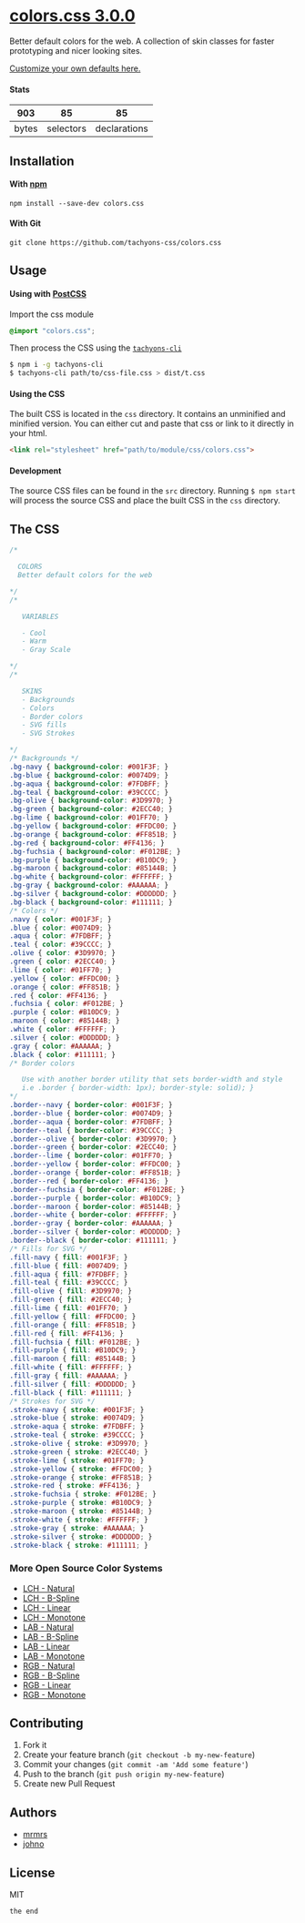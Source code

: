 # [colors.css 3.0.0](http://clrs.cc/)


Better default colors for the web. A collection of skin classes for faster prototyping and nicer looking sites.

[Customize your own defaults here.](https://components.ai/theme/DIgsnuGL20I1ZwsNP3YY)

#### Stats

903 | 85 | 85
---|---|---
bytes | selectors | declarations

## Installation

#### With [npm](https://npmjs.com)

```
npm install --save-dev colors.css
```

#### With Git

```
git clone https://github.com/tachyons-css/colors.css
```

## Usage

#### Using with [PostCSS](https://github.com/postcss/postcss)

Import the css module

```css
@import "colors.css";
```

Then process the CSS using the [`tachyons-cli`](https://github.com/tachyons-css/tachyons-cli)

```sh
$ npm i -g tachyons-cli
$ tachyons-cli path/to/css-file.css > dist/t.css
```

#### Using the CSS

The built CSS is located in the `css` directory. It contains an unminified and minified version.
You can either cut and paste that css or link to it directly in your html.

```html
<link rel="stylesheet" href="path/to/module/css/colors.css">
```

#### Development

The source CSS files can be found in the `src` directory.
Running `$ npm start` will process the source CSS and place the built CSS in the `css` directory.

## The CSS

```css
/*

  COLORS
  Better default colors for the web

*/
/*

   VARIABLES

   - Cool
   - Warm
   - Gray Scale

*/
/*

   SKINS
   - Backgrounds
   - Colors
   - Border colors
   - SVG fills
   - SVG Strokes

*/
/* Backgrounds */
.bg-navy { background-color: #001F3F; }
.bg-blue { background-color: #0074D9; }
.bg-aqua { background-color: #7FDBFF; }
.bg-teal { background-color: #39CCCC; }
.bg-olive { background-color: #3D9970; }
.bg-green { background-color: #2ECC40; }
.bg-lime { background-color: #01FF70; }
.bg-yellow { background-color: #FFDC00; }
.bg-orange { background-color: #FF851B; }
.bg-red { background-color: #FF4136; }
.bg-fuchsia { background-color: #F012BE; }
.bg-purple { background-color: #B10DC9; }
.bg-maroon { background-color: #85144B; }
.bg-white { background-color: #FFFFFF; }
.bg-gray { background-color: #AAAAAA; }
.bg-silver { background-color: #DDDDDD; }
.bg-black { background-color: #111111; }
/* Colors */
.navy { color: #001F3F; }
.blue { color: #0074D9; }
.aqua { color: #7FDBFF; }
.teal { color: #39CCCC; }
.olive { color: #3D9970; }
.green { color: #2ECC40; }
.lime { color: #01FF70; }
.yellow { color: #FFDC00; }
.orange { color: #FF851B; }
.red { color: #FF4136; }
.fuchsia { color: #F012BE; }
.purple { color: #B10DC9; }
.maroon { color: #85144B; }
.white { color: #FFFFFF; }
.silver { color: #DDDDDD; }
.gray { color: #AAAAAA; }
.black { color: #111111; }
/* Border colors

   Use with another border utility that sets border-width and style
   i.e .border { border-width: 1px); border-style: solid); }     
*/
.border--navy { border-color: #001F3F; }
.border--blue { border-color: #0074D9; }
.border--aqua { border-color: #7FDBFF; }
.border--teal { border-color: #39CCCC; }
.border--olive { border-color: #3D9970; }
.border--green { border-color: #2ECC40; }
.border--lime { border-color: #01FF70; }
.border--yellow { border-color: #FFDC00; }
.border--orange { border-color: #FF851B; }
.border--red { border-color: #FF4136; }
.border--fuchsia { border-color: #F012BE; }
.border--purple { border-color: #B10DC9; }
.border--maroon { border-color: #85144B; }
.border--white { border-color: #FFFFFF; }
.border--gray { border-color: #AAAAAA; }
.border--silver { border-color: #DDDDDD; }
.border--black { border-color: #111111; }
/* Fills for SVG */
.fill-navy { fill: #001F3F; }
.fill-blue { fill: #0074D9; }
.fill-aqua { fill: #7FDBFF; }
.fill-teal { fill: #39CCCC; }
.fill-olive { fill: #3D9970; }
.fill-green { fill: #2ECC40; }
.fill-lime { fill: #01FF70; }
.fill-yellow { fill: #FFDC00; }
.fill-orange { fill: #FF851B; }
.fill-red { fill: #FF4136; }
.fill-fuchsia { fill: #F012BE; }
.fill-purple { fill: #B10DC9; }
.fill-maroon { fill: #85144B; }
.fill-white { fill: #FFFFFF; }
.fill-gray { fill: #AAAAAA; }
.fill-silver { fill: #DDDDDD; }
.fill-black { fill: #111111; }
/* Strokes for SVG */
.stroke-navy { stroke: #001F3F; }
.stroke-blue { stroke: #0074D9; }
.stroke-aqua { stroke: #7FDBFF; }
.stroke-teal { stroke: #39CCCC; }
.stroke-olive { stroke: #3D9970; }
.stroke-green { stroke: #2ECC40; }
.stroke-lime { stroke: #01FF70; }
.stroke-yellow { stroke: #FFDC00; }
.stroke-orange { stroke: #FF851B; }
.stroke-red { stroke: #FF4136; }
.stroke-fuchsia { stroke: #F012BE; }
.stroke-purple { stroke: #B10DC9; }
.stroke-maroon { stroke: #85144B; }
.stroke-white { stroke: #FFFFFF; }
.stroke-gray { stroke: #AAAAAA; }
.stroke-silver { stroke: #DDDDDD; }
.stroke-black { stroke: #111111; }
```

### More Open Source Color Systems

- [LCH - Natural](https://components.ai/theme/LSFBhQYkSnSDqZ1qzJjN)
- [LCH - B-Spline](https://components.ai/theme/eVFeV340xXtXCv4Ne3Wx)
- [LCH - Linear](https://components.ai/theme/XIM7Jo6uxkBEgnfbqrxK)
- [LCH - Monotone](https://components.ai/theme/5t1N11PUhqqsxmLudFpY)
- [LAB - Natural](https://components.ai/theme/A2zudJ4qzc4bLoUVBAZ3)
- [LAB - B-Spline](https://components.ai/theme/N9DlRkNZZagzZJTDi4Wr)
- [LAB - Linear](https://components.ai/theme/Jg0GRCvBLm6RbjeOCzLs)
- [LAB - Monotone](https://components.ai/theme/LZ23GsXttzH7Q3Y0OIHM)
- [RGB - Natural](https://components.ai/theme/K4C98oSFrgkCLOoQhXbJ)
- [RGB - B-Spline](https://components.ai/theme/IDL04FzjDpCEOg5NiW6i)
- [RGB - Linear](https://components.ai/theme/eab3gpmHglpIYDIUEYcl)
- [RGB - Monotone](https://components.ai/theme/3RD5FJ1wOaGAjmV2WE2j)



## Contributing

1. Fork it
2. Create your feature branch (`git checkout -b my-new-feature`)
3. Commit your changes (`git commit -am 'Add some feature'`)
4. Push to the branch (`git push origin my-new-feature`)
5. Create new Pull Request

## Authors

* [mrmrs](http://mrmrs.cc)
* [johno](http://johnotander.com)

## License

MIT

```
the end
```
